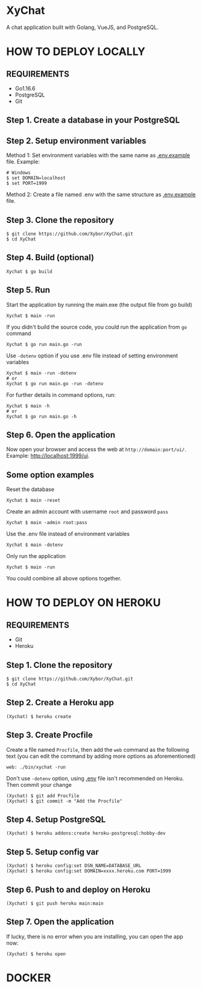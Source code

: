 # XyChat
A chat application built with Golang, VueJS, and PostgreSQL.

# HOW TO DEPLOY LOCALLY

## REQUIREMENTS
+ Go1.16.6
+ PostgreSQL
+ Git

## Step 1. Create a database in your PostgreSQL
## Step 2. Setup environment variables
Method 1: Set environment variables with the same name as [.env.example](./.env.example) file. Example:
```shell
# Windows
$ set DOMAIN=localhost
$ set PORT=1999
```
Method 2: Create a file named .env with the same structure as [.env.example](./.env.example) file.

## Step 3. Clone the repository
```shell
$ git clone https://github.com/Xybor/XyChat.git
$ cd XyChat
```
## Step 4. Build (optional)
```shell
Xychat $ go build
```
## Step 5. Run
Start the application by running the main.exe (the output file from go build)
```shell
Xychat $ main -run
```
If you didn't build the source code, you could run the application from `go` command
```shell
Xychat $ go run main.go -run
```
Use `-dotenv` option if you use .env file instead of setting environment variables
```shell
Xychat $ main -run -dotenv
# or
Xychat $ go run main.go -run -dotenv
```

For further details in command options, run:
```shell
Xychat $ main -h
# or
Xychat $ go run main.go -h
```
## Step 6. Open the application
Now open your browser and access the web at `http://domain:port/ui/`. Example: [http://localhost:1999/ui](http://localhost:1999/ui).

## Some option examples
Reset the database
```shell
Xychat $ main -reset
```

Create an admin account with username `root` and password `pass`
```shell
Xychat $ main -admin root:pass
```

Use the .env file instead of environment variables
```shell
Xychat $ main -dotenv
```

Only run the application
```shell
Xychat $ main -run
```
You could combine all above options together.

# HOW TO DEPLOY ON HEROKU
## REQUIREMENTS
+ Git
+ Heroku

## Step 1. Clone the repository
```shell
$ git clone https://github.com/Xybor/XyChat.git
$ cd XyChat
```

## Step 2. Create a Heroku app
```shell
(Xychat) $ heroku create
```

## Step 3. Create Procfile
Create a file named `Procfile`, then add the `web` command as the following text (you can edit the command by adding more options as aforementioned)
```
web: ./bin/xychat -run
```
Don't use `-dotenv` option, using [.env]() file isn't recommended on Heroku. Then commit your change
```shell
(Xychat) $ git add Procfile
(Xychat) $ git commit -m "Add the Procfile" 
```  
## Step 4. Setup PostgreSQL
```shell
(Xychat) $ heroku addons:create heroku-postgresql:hobby-dev
```

## Step 5. Setup config var
```shell
(Xychat) $ heroku config:set DSN_NAME=DATABASE_URL
(Xychat) $ heroku config:set DOMAIN=xxxx.heroku.com PORT=1999
```

## Step 6. Push to and deploy on Heroku
```shell
(Xychat) $ git push heroku main:main
```

## Step 7. Open the application
If lucky, there is no error when you are installing, you can open the app now:
```shell
(Xychat) $ heroku open
```

# DOCKER

